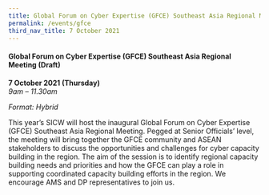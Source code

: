 ```yaml
---
title: Global Forum on Cyber Expertise (GFCE) Southeast Asia Regional Meeting (Draft)
permalink: /events/gfce
third_nav_title: 7 October 2021
---
```

#### **Global Forum on Cyber Expertise (GFCE) Southeast Asia Regional Meeting (Draft)**

**7 October 2021 (Thursday)**  
*9am – 11.30am*

*Format: Hybrid*

This year’s SICW will host the inaugural Global Forum on Cyber Expertise (GFCE) Southeast Asia Regional Meeting. Pegged at Senior Officials’ level, the meeting will bring together the GFCE community and ASEAN stakeholders to discuss the opportunities and challenges for cyber capacity building in the region. The aim of the session is to identify regional capacity building needs and priorities and how the GFCE can play a role in supporting coordinated capacity building efforts in the region. We encourage AMS and DP representatives to join us.